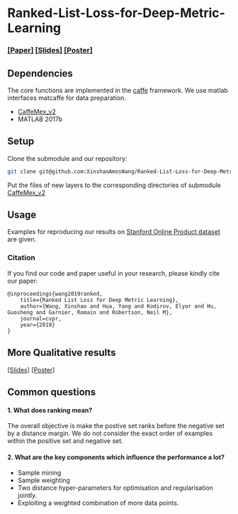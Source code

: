 # Ranked-List-Loss-for-Deep-Metric-Learning

### [[Paper]](https://arxiv.org/abs/1903.03238) [[Slides]](https://drive.google.com/file/d/1nSXCe-7t_EkNwjFuXTnmzzoFr-6jFKVW/view?usp=sharing) [[Poster]](https://drive.google.com/file/d/1vSp3mDRJKdQFNUH12ehuDDyqQfjXFnWM/view?usp=sharing)


## Dependencies
The core functions are implemented in the [caffe](https://github.com/BVLC/caffe) framework. We use matlab interfaces matcaffe for data preparation.  
* [CaffeMex_v2](https://github.com/sciencefans/CaffeMex_v2/tree/9bab8d2aaa2dbc448fd7123c98d225c680b066e4)
* MATLAB 2017b


## Setup

Clone the submodule and our repository:

```bash
git clone git@github.com:XinshaoAmosWang/Ranked-List-Loss-for-Deep-Metric-Learning.git
```

Put the files of new layers to the corresponding directories of submodule
[CaffeMex_v2](https://github.com/sciencefans/CaffeMex_v2/tree/9bab8d2aaa2dbc448fd7123c98d225c680b066e4)

## Usage

Examples for reproducing our results on [Stanford Online Product dataset](http://cvgl.stanford.edu/projects/lifted_struct/) are given. 

### Citation
If you find our code and paper useful in your research, please kindly cite our paper:

	@inproceedings{wang2019ranked,
        title={Ranked List Loss for Deep Metric Learning},
        author={Wang, Xinshao and Hua, Yang and Kodirov, Elyor and Hu, Guosheng and Garnier, Romain and Robertson, Neil M},
        journal=cvpr,
        year={2019}
    }


## More Qualitative results
[[Slides]](https://drive.google.com/file/d/1nSXCe-7t_EkNwjFuXTnmzzoFr-6jFKVW/view?usp=sharing) [[Poster]](https://drive.google.com/file/d/1vSp3mDRJKdQFNUH12ehuDDyqQfjXFnWM/view?usp=sharing)
## Common questions

#### 1. What does ranking mean? 
The overall objective is make the postive set ranks before the negative set by a distance margin. We do not consider the exact order of examples within the positive set and negative set. 

#### 2. What are the key components which influence the performance a lot?
* Sample mining
* Sample weighting
* Two distance hyper-parameters for optimisation and regularisation jointly.
* Exploiting a weighted combination of more data points.  


